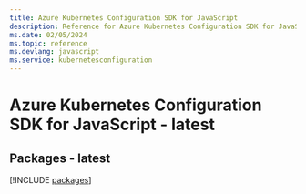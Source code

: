 ```yaml
---
title: Azure Kubernetes Configuration SDK for JavaScript
description: Reference for Azure Kubernetes Configuration SDK for JavaScript
ms.date: 02/05/2024
ms.topic: reference
ms.devlang: javascript
ms.service: kubernetesconfiguration
---
```

# Azure Kubernetes Configuration SDK for JavaScript - latest
## Packages - latest
[!INCLUDE [packages](kubernetes-configuration-index.md)]